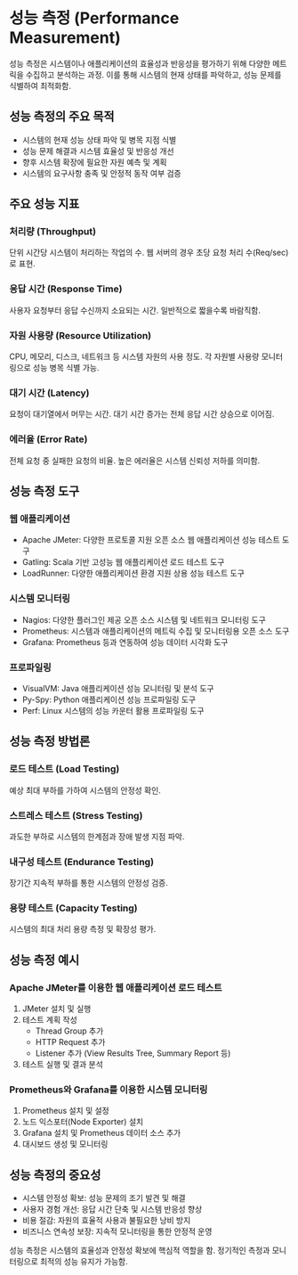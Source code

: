 # 성능 측정 (Performance Measurement)

성능 측정은 시스템이나 애플리케이션의 효율성과 반응성을 평가하기 위해 다양한 메트릭을 수집하고 분석하는 과정. 이를 통해 시스템의 현재 상태를 파악하고, 성능 문제를 식별하여 최적화함.

## 성능 측정의 주요 목적

- 시스템의 현재 성능 상태 파악 및 병목 지점 식별
- 성능 문제 해결과 시스템 효율성 및 반응성 개선
- 향후 시스템 확장에 필요한 자원 예측 및 계획
- 시스템의 요구사항 충족 및 안정적 동작 여부 검증

## 주요 성능 지표

### 처리량 (Throughput)

단위 시간당 시스템이 처리하는 작업의 수. 웹 서버의 경우 초당 요청 처리 수(Req/sec)로 표현.

### 응답 시간 (Response Time)

사용자 요청부터 응답 수신까지 소요되는 시간. 일반적으로 짧을수록 바람직함.

### 자원 사용량 (Resource Utilization)

CPU, 메모리, 디스크, 네트워크 등 시스템 자원의 사용 정도. 각 자원별 사용량 모니터링으로 성능 병목 식별 가능.

### 대기 시간 (Latency)

요청이 대기열에서 머무는 시간. 대기 시간 증가는 전체 응답 시간 상승으로 이어짐.

### 에러율 (Error Rate)

전체 요청 중 실패한 요청의 비율. 높은 에러율은 시스템 신뢰성 저하를 의미함.

## 성능 측정 도구

### 웹 애플리케이션

- Apache JMeter: 다양한 프로토콜 지원 오픈 소스 웹 애플리케이션 성능 테스트 도구
- Gatling: Scala 기반 고성능 웹 애플리케이션 로드 테스트 도구
- LoadRunner: 다양한 애플리케이션 환경 지원 상용 성능 테스트 도구

### 시스템 모니터링

- Nagios: 다양한 플러그인 제공 오픈 소스 시스템 및 네트워크 모니터링 도구
- Prometheus: 시스템과 애플리케이션의 메트릭 수집 및 모니터링용 오픈 소스 도구
- Grafana: Prometheus 등과 연동하여 성능 데이터 시각화 도구

### 프로파일링

- VisualVM: Java 애플리케이션 성능 모니터링 및 분석 도구
- Py-Spy: Python 애플리케이션 성능 프로파일링 도구
- Perf: Linux 시스템의 성능 카운터 활용 프로파일링 도구

## 성능 측정 방법론

### 로드 테스트 (Load Testing)

예상 최대 부하를 가하여 시스템의 안정성 확인.

### 스트레스 테스트 (Stress Testing)

과도한 부하로 시스템의 한계점과 장애 발생 지점 파악.

### 내구성 테스트 (Endurance Testing)

장기간 지속적 부하를 통한 시스템의 안정성 검증.

### 용량 테스트 (Capacity Testing)

시스템의 최대 처리 용량 측정 및 확장성 평가.

## 성능 측정 예시

### Apache JMeter를 이용한 웹 애플리케이션 로드 테스트

1. JMeter 설치 및 실행
2. 테스트 계획 작성
   - Thread Group 추가
   - HTTP Request 추가
   - Listener 추가 (View Results Tree, Summary Report 등)
3. 테스트 실행 및 결과 분석

### Prometheus와 Grafana를 이용한 시스템 모니터링

1. Prometheus 설치 및 설정
2. 노드 익스포터(Node Exporter) 설치
3. Grafana 설치 및 Prometheus 데이터 소스 추가
4. 대시보드 생성 및 모니터링

## 성능 측정의 중요성

- 시스템 안정성 확보: 성능 문제의 조기 발견 및 해결
- 사용자 경험 개선: 응답 시간 단축 및 시스템 반응성 향상
- 비용 절감: 자원의 효율적 사용과 불필요한 낭비 방지
- 비즈니스 연속성 보장: 지속적 모니터링을 통한 안정적 운영

성능 측정은 시스템의 효율성과 안정성 확보에 핵심적 역할을 함. 정기적인 측정과 모니터링으로 최적의 성능 유지가 가능함.
